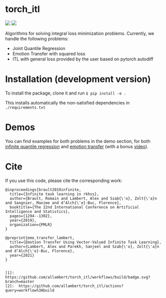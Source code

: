 torch_itl
=========

[![](https://github.com/allambert/torch_itl/workflows/build/badge.svg?branch=master)](https://github.com/allambert/torch_itl/actions?query=workflow%3Abuild) [![](https://codecov.io/gh/allambert/torch_itl/branch/master/graphs/badge.svg?branch=master)](https://codecov.io/gh/allambert/torch_itl)


Algorithms for solving integral loss minimization problems. Currently, we handle the following problems:

- Joint Quantile Regression
- Emotion Transfer with squared loss
- ITL with general loss provided by the user based on pytorch autodiff

Installation (development version)
==================================
To install the package, clone it and run
`$ pip install -e .`

This installs automatically the non-satisfied dependencies in `./requirements.txt`

Demos
=====

You can find examples for both problems in the demo section, for both [infinite quantile regression](https://github.com/allambert/torch_itl/tree/master/demos/quantile) and [emotion transfer](https://github.com/allambert/torch_itl/tree/master/demos/emotion_transfer) (with a bonus [video](https://github.com/allambert/torch_itl/blob/master/demos/emotion_transfer/vITL_emotions.mp4)).


Cite
====

If you use this code, please cite the corresponding work:

```
@inproceedings{brault2019infinite,
  title={Infinite task learning in rkhss},
  author={Brault, Romain and Lambert, Alex and Szab{\'o}, Zolt{\'a}n and Sangnier, Maxime and d’Alch{\'e}-Buc, Florence},
  booktitle={The 22nd International Conference on Artificial Intelligence and Statistics},
  pages={1294--1302},
  year={2019},
  organization={PMLR}
}

@preprint{emo_transfer_lambert,
  title={Emotion Transfer Using Vector-Valued Infinite Task Learning},
  author={Lambert, Alex and Parekh, Sanjeel and Szab{\'o}, Zolt{\'a}n and d’Alch{\'e}-Buc, Florence},
  year={2021}
}


[1]:  https://github.com/allambert/torch_itl/workflows/build/badge.svg?branch=master
[2]:  https://github.com/allambert/torch_itl/actions?query=workflow%3Abuild